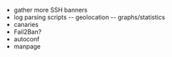 - gather more SSH banners
- log parsing scripts
-- geolocation
-- graphs/statistics
- canaries
- Fail2Ban?
- autoconf
- manpage
